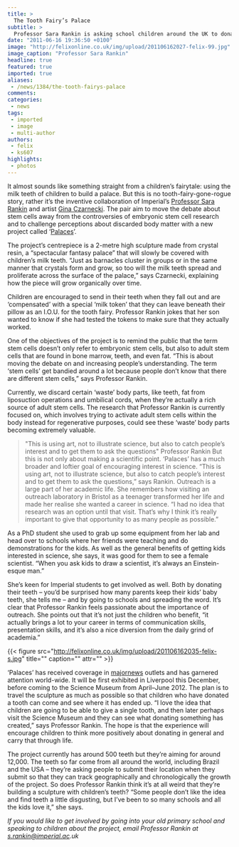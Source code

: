 ```yaml
---
title: >
  The Tooth Fairy’s Palace
subtitle: >
  Professor Sara Rankin is asking school children around the UK to donate their baby teeth. But why?
date: "2011-06-16 19:36:50 +0100"
image: "http://felixonline.co.uk/img/upload/201106162027-felix-99.jpg"
image_caption: "Professor Sara Rankin"
headline: true
featured: true
imported: true
aliases:
 - /news/1384/the-tooth-fairys-palace
comments:
categories:
 - news
tags:
 - imported
 - image
 - multi-author
authors:
 - felix
 - ks607
highlights:
 - photos
---
```


It almost sounds like something straight from a children’s fairytale: using the milk teeth of children to build a palace. But this is no tooth-fairy-gone-rogue story, rather it’s the inventive collaboration of Imperial’s [Professor Sara Rankin](http://www1.imperial.ac.uk/medicine/people/s.rankin/) and artist [Gina Czarnecki](http://www.ginaczarnecki.com/). The pair aim to move the debate about stem cells away from the controversies of embryonic stem cell research and to challenge perceptions about discarded body matter with a new project called ‘[Palaces](http://palaces.org.uk/)’.

The project’s centrepiece is a 2-metre high sculpture made from crystal resin, a “spectacular fantasy palace” that will slowly be covered with children’s milk teeth. “Just as barnacles cluster in groups or in the same manner that crystals form and grow, so too will the milk teeth spread and proliferate across the surface of the palace,” says Czarnecki, explaining how the piece will grow organically over time.

Children are encouraged to send in their teeth when they fall out and are ‘compensated’ with a special ‘milk token’ that they can leave beneath their pillow as an I.O.U. for the tooth fairy. Professor Rankin jokes that her son wanted to know if she had tested the tokens to make sure that they actually worked.

One of the objectives of the project is to remind the public that the term stem cells doesn’t only refer to embryonic stem cells, but also to adult stem cells that are found in bone marrow, teeth, and even fat. “This is about moving the debate on and increasing people’s understanding. The term ‘stem cells’ get bandied around a lot because people don’t know that there are different stem cells,” says Professor Rankin.

Currently, we discard certain ‘waste’ body parts, like teeth, fat from liposuction operations and umbilical cords, when they’re actually a rich source of adult stem cells. The research that Professor Rankin is currently focused on, which involves trying to activate adult stem cells within the body instead for regenerative purposes, could see these ‘waste’ body parts becoming extremely valuable.
> "This is using art, not to illustrate science, but also to catch people’s interest and to get them to ask the questions"
> Professor Rankin
But this is not only about making a scientific point. ‘Palaces’ has a much broader and loftier goal of encouraging interest in science. “This is using art, not to illustrate science, but also to catch people’s interest and to get them to ask the questions,” says Rankin. Outreach is a large part of her academic life. She remembers how visiting an outreach laboratory in Bristol as a teenager transformed her life and made her realise she wanted a career in science. “I had no idea that research was an option until that visit. That’s why I think it’s really important to give that opportunity to as many people as possible.”

As a PhD student she used to grab up some equipment from her lab and head over to schools where her friends were teaching and do demonstrations for the kids. As well as the general benefits of getting kids interested in science, she says, it was good for them to see a female scientist. “When you ask kids to draw a scientist, it’s always an Einstein-esque man.”

She’s keen for Imperial students to get involved as well. Both by donating their teeth – you’d be surprised how many parents keep their kids’ baby teeth, she tells me – and by going to schools and spreading the word. It’s clear that Professor Rankin feels passionate about the importance of outreach. She points out that it’s not just the children who benefit, “it actually brings a lot to your career in terms of communication skills, presentation skills, and it’s also a nice diversion from the daily grind of academia.”

{{< figure src="http://felixonline.co.uk/img/upload/201106162035-felix-s.jpg" title="" caption="" attr="" >}}

‘Palaces’ has received coverage in [major](http://www.bbc.co.uk/news/health-12906968)[news](http://www.wired.co.uk/news/archive/2011-03/28/art-science-teeth-donation) outlets and has garnered attention world-wide. It will be first exhibited in Liverpool this December, before coming to the Science Museum from April–June 2012. The plan is to travel the sculpture as much as possible so that children who have donated a tooth can come and see where it has ended up. “I love the idea that children are going to be able to give a single tooth, and then later perhaps visit the Science Museum and they can see what donating something has created,” says Professor Rankin. The hope is that the experience will encourage children to think more positively about donating in general and carry that through life.

The project currently has around 500 teeth but they’re aiming for around 12,000. The teeth so far come from all around the world, including Brazil and the USA – they’re asking people to submit their location when they submit so that they can track geographically and chronologically the growth of the project. So does Professor Rankin think it’s at all weird that they’re building a sculpture with children’s teeth? “Some people don’t like the idea and find teeth a little disgusting, but I’ve been to so many schools and all the kids love it,” she says.

_If you would like to get involved by going into your old primary school and speaking to children about the project, email Professor Rankin at s.rankin@imperial.ac.uk_
